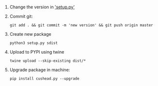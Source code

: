 1) Change the version in ['setup.py'](./setup.py)

2) Commit git:

    `git add . && git commit -m 'new version' && git push origin master`

3) Create new package

    `python3 setup.py sdist`

4) Upload to PYPI using twine

    `twine upload --skip-existing dist/*`

5) Upgrade package in machine:

    `pip install cushead.py --upgrade`
